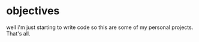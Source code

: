 # objectives
well i'm just starting to write code so this are some of my personal projects. That's all.
